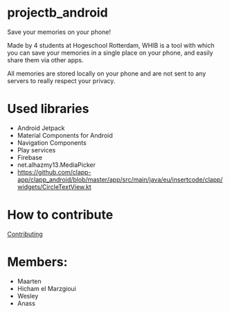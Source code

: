 # projectb_android
Save your memories on your phone!

Made by 4 students at Hogeschool Rotterdam, WHIB is a tool with which you can save your memories in a single place on your phone, and easily share them via other apps.

All memories are stored locally on your phone and are not sent to any servers to really respect your privacy.

# Used libraries
* Android Jetpack
* Material Components for Android
* Navigation Components
* Play services
* Firebase
* net.alhazmy13.MediaPicker
* https://github.com/clapp-app/clapp_android/blob/master/app/src/main/java/eu/insertcode/clapp/widgets/CircleTextView.kt

# How to contribute
[Contributing](./CONTRIBUTING.md)

# Members:
- Maarten
- Hicham el Marzgioui
- Wesley
- Anass
